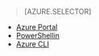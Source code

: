 > [AZURE.SELECTOR]
- [Azure Portal](virtual-networks-static-private-ip-classic-pportal.md)
- [PowerShellin](virtual-networks-static-private-ip-classic-ps.md)
- [Azure CLI](virtual-networks-static-private-ip-classic-cli.md)